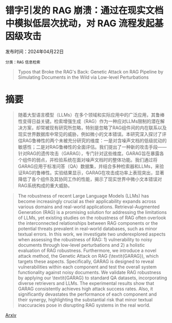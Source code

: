 # 错字引发的 RAG 崩溃：通过在现实文档中模拟低层次扰动，对 RAG 流程发起基因级攻击

发布时间：2024年04月22日

`分类：RAG` `信息检索`

> Typos that Broke the RAG's Back: Genetic Attack on RAG Pipeline by Simulating Documents in the Wild via Low-level Perturbations

# 摘要

> 随着大型语言模型（LLMs）在多个领域和实际应用中的广泛应用，其鲁棒性变得日益关键。检索增强生成（RAG）作为一种应对LLMs限制的潜在解决方案，却常被现有研究所忽略，特别是忽略了RAG组件间的内在联系以及现实世界数据库中常见的威胁，例如微小的文本错误。本研究深入探讨了评估RAG鲁棒性的两个未被充分研究的维度：一是对含噪声文档的低级扰动的敏感性；二是对RAG鲁棒性的全面评估。我们提出了一种新的攻击手段——针对RAG的遗传攻击（GARAG），专门针对这些维度。GARAG旨在暴露各个组件的弱点，并检验系统在面对噪声文档时的整体功能。我们通过将GARAG应用于标准问答（QA）数据集，并结合多种检索器和LLMs，来验证RAG的鲁棒性。实验结果显示，GARAG在攻击成功率上表现突出，显著降低了各个组件及其协同工作的性能，揭示了现实世界中微小文本错误对RAG系统构成的重大威胁。

> The robustness of recent Large Language Models (LLMs) has become increasingly crucial as their applicability expands across various domains and real-world applications. Retrieval-Augmented Generation (RAG) is a promising solution for addressing the limitations of LLMs, yet existing studies on the robustness of RAG often overlook the interconnected relationships between RAG components or the potential threats prevalent in real-world databases, such as minor textual errors. In this work, we investigate two underexplored aspects when assessing the robustness of RAG: 1) vulnerability to noisy documents through low-level perturbations and 2) a holistic evaluation of RAG robustness. Furthermore, we introduce a novel attack method, the Genetic Attack on RAG (\textit{GARAG}), which targets these aspects. Specifically, GARAG is designed to reveal vulnerabilities within each component and test the overall system functionality against noisy documents. We validate RAG robustness by applying our \textit{GARAG} to standard QA datasets, incorporating diverse retrievers and LLMs. The experimental results show that GARAG consistently achieves high attack success rates. Also, it significantly devastates the performance of each component and their synergy, highlighting the substantial risk that minor textual inaccuracies pose in disrupting RAG systems in the real world.

[Arxiv](https://arxiv.org/abs/2404.13948)